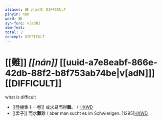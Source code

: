 ```yaml
---
aliases: 難 v[adN] DIFFICULT
pinyin: nán
word: 難
syn-func: v[adN]
sem-feat: 
total: 2
concept: DIFFICULT 
---
```

# [[難]] *[[nán]]*  [[uuid-a7e8eabf-866e-42db-88f2-b8f753ab74be|v[adN]]] [[DIFFICULT]]
what is difficult
 - [[陸機集十一卷]] 或求易而得**難**。
                     / [HXWD](https://hxwd.org/textview.html?location=CH2b1575_CHANT_001-4a.9)
 - [[孟子]] 而求**難**難 / aber man sucht es im Schwierigen. [1295][HXWD](https://hxwd.org/textview.html?location=KR1h0001_tls_007-11a.6)